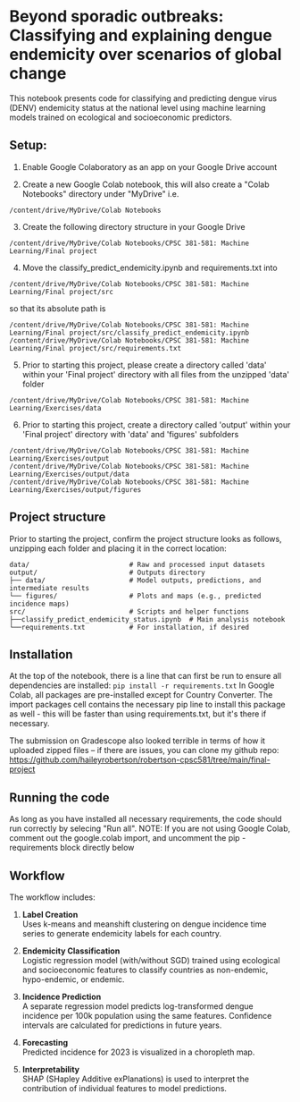 # Beyond sporadic outbreaks: Classifying and explaining dengue endemicity over scenarios of global change

This notebook presents code for classifying and predicting dengue virus (DENV) endemicity status at the national level using machine learning models trained on ecological and socioeconomic predictors.

## Setup:

1. Enable Google Colaboratory as an app on your Google Drive account

2. Create a new Google Colab notebook, this will also create a "Colab Notebooks" directory under "MyDrive" i.e.
```
/content/drive/MyDrive/Colab Notebooks
```

3. Create the following directory structure in your Google Drive
```
/content/drive/MyDrive/Colab Notebooks/CPSC 381-581: Machine Learning/Final project
```

4. Move the classify_predict_endemicity.ipynb and requirements.txt into
```
/content/drive/MyDrive/Colab Notebooks/CPSC 381-581: Machine Learning/Final project/src
```
so that its absolute path is
```
/content/drive/MyDrive/Colab Notebooks/CPSC 381-581: Machine Learning/Final project/src/classify_predict_endemicity.ipynb
/content/drive/MyDrive/Colab Notebooks/CPSC 381-581: Machine Learning/Final project/src/requirements.txt
```

5. Prior to starting this project, please create a directory called 'data' within your 'Final project' directory with all files from the unzipped 'data' folder
```
/content/drive/MyDrive/Colab Notebooks/CPSC 381-581: Machine Learning/Exercises/data
```

6. Prior to starting this project, create a directory called 'output' within your 'Final project' directory with 'data' and 'figures' subfolders
```
/content/drive/MyDrive/Colab Notebooks/CPSC 381-581: Machine Learning/Exercises/output
/content/drive/MyDrive/Colab Notebooks/CPSC 381-581: Machine Learning/Exercises/output/data
/content/drive/MyDrive/Colab Notebooks/CPSC 381-581: Machine Learning/Exercises/output/figures
```


## Project structure
Prior to starting the project, confirm the project structure looks as follows, unzipping each folder and placing it in the correct location:
```plaintext
data/                         # Raw and processed input datasets
output/                       # Outputs directory
├── data/                     # Model outputs, predictions, and intermediate results
└── figures/                  # Plots and maps (e.g., predicted incidence maps)
src/                          # Scripts and helper functions
├──classify_predict_endemicity_status.ipynb  # Main analysis notebook
└──requirements.txt           # For installation, if desired
```

## Installation
At the top of the notebook, there is a line that can first be run to ensure all dependencies are installed:
`pip install -r requirements.txt` 
In Google Colab, all packages are pre-installed except for Country Converter. The import packages cell contains the necessary pip line to install this package as well - this will be faster than using requirements.txt, but it's there if necessary.

The submission on Gradescope also looked terrible in terms of how it uploaded zipped files – if there are issues, you can clone my github repo: https://github.com/haileyrobertson/robertson-cpsc581/tree/main/final-project

## Running the code
As long as you have installed all necessary requirements, the code should run correctly by selecing "Run all". 
NOTE: If you are not using Google Colab, comment out the google.colab import, and uncomment the pip -requirements block directly below

## Workflow
The workflow includes:

1. **Label Creation**  
   Uses k-means and meanshift clustering on dengue incidence time series to generate endemicity labels for each country.

2. **Endemicity Classification**  
   Logistic regression model (with/without SGD) trained using ecological and socioeconomic features to classify countries as non-endemic, hypo-endemic, or endemic.

3. **Incidence Prediction**  
   A separate regression model predicts log-transformed dengue incidence per 100k population using the same features. Confidence intervals are calculated for predictions in future years.
   
4. **Forecasting**  
   Predicted incidence for 2023 is visualized in a choropleth map.

5. **Interpretability**  
   SHAP (SHapley Additive exPlanations) is used to interpret the contribution of individual features to model predictions.
